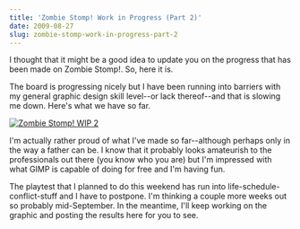 ```yaml
---
title: 'Zombie Stomp! Work in Progress (Part 2)'
date: 2009-08-27
slug: zombie-stomp-work-in-progress-part-2
---
```


I thought that it might be a good idea to update you on the progress that has
been made on Zombie Stomp!. So, here it is.

The board is progressing nicely but I have been running into barriers with my
general graphic design skill level--or lack thereof--and that is slowing me
down. Here's what we have so far.

[![Zombie Stomp! WIP 2](/images/zombie-stomp/zombie-stomp-gameboard-wip-2-small.jpg)](/images/zombie-stomp/zombie-stomp-gameboard-wip-2.jpg)

I'm actually rather proud of what I've made so far--although perhaps only in
the way a father can be. I know that it probably looks amateurish to the
professionals out there (you know who you are) but I'm impressed with what GIMP
is capable of doing for free and I'm having fun.

The playtest that I planned to do this weekend has run into
life-schedule-conflict-stuff and I have to postpone. I'm thinking a couple more
weeks out so probably mid-September. In the meantime, I'll keep working on the
graphic and posting the results here for you to see.

